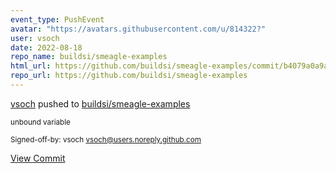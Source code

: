 ```yaml
---
event_type: PushEvent
avatar: "https://avatars.githubusercontent.com/u/814322?"
user: vsoch
date: 2022-08-18
repo_name: buildsi/smeagle-examples
html_url: https://github.com/buildsi/smeagle-examples/commit/b4079a0a9ababa7c3c546bd2ccc97d50d332c0b2
repo_url: https://github.com/buildsi/smeagle-examples
---
```


<a href='https://github.com/vsoch' target='_blank'>vsoch</a> pushed to <a href='https://github.com/buildsi/smeagle-examples' target='_blank'>buildsi/smeagle-examples</a>

<small>unbound variable

Signed-off-by: vsoch <vsoch@users.noreply.github.com></small>

<a href='https://github.com/buildsi/smeagle-examples/commit/b4079a0a9ababa7c3c546bd2ccc97d50d332c0b2' target='_blank'>View Commit</a>
